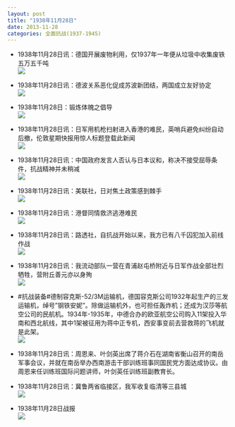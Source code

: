 ```yaml
---
layout: post
title: "1938年11月28日"
date: 2013-11-28
categories: 全面抗战(1937-1945)
---
```


<meta name="referrer" content="no-referrer" />

- 1938年11月28日讯：德国开展废物利用，仅1937年一年便从垃圾中收集废铁五万五千吨 <br/><img src="https://ww3.sinaimg.cn/large/aca367d8jw1eb1392i5z4j20a10bhac0.jpg" />

- 1938年11月28日讯：德波关系恶化促成苏波新团结，两国成立友好协定 <br/><img src="https://ww3.sinaimg.cn/large/aca367d8jw1eb11inygcxj20cs0x9wjr.jpg" />

- 1938年11月28日：锻炼体魄之倡导 <br/><img src="https://ww2.sinaimg.cn/large/aca367d8jw1eb0zs75ouyj20cs0i4wld.jpg" />

- 1938年11月28日讯：日军用机枪扫射进入香港的难民，英哨兵避免纠纷自动后撤，伦敦星期快报用惊人标题登载此新闻 <br/><img src="https://ww4.sinaimg.cn/large/aca367d8jw1eb0wbc10rmj20cs0x4tep.jpg" />

- 1938年11月28日讯：中国政府发言人否认与日本议和，称决不接受屈辱条件，抗战精神并未稍减 <br/><img src="https://ww4.sinaimg.cn/large/aca367d8jw1eb0ukxoj4qj20cs0hj0ud.jpg" />

- 1938年11月28日讯：美联社，日对焦土政策感到棘手 <br/><img src="https://ww2.sinaimg.cn/large/aca367d8jw1eb0suel2xdj20790b9mym.jpg" />

- 1938年11月28日讯：港督同情救济逃港难民 <br/><img src="https://ww3.sinaimg.cn/large/aca367d8jw1eb0nn5coy6j20cs0muadb.jpg" />

- 1938年11月28日讯：路透社，自抗战开始以来，我方已有八千囚犯加入前线作战 <br/><img src="https://ww4.sinaimg.cn/large/aca367d8jw1eb0lwpczraj206705t3yx.jpg" />

- 1938年11月28日讯：我流动部队一营在青浦赵屯桥附近与日军作战全部壮烈牺牲，营附丘善元亦以身殉 <br/><img src="https://ww3.sinaimg.cn/large/aca367d8jw1eb0k6aidlej20bc0bdmzd.jpg" />

- #抗战装备#德制容克斯-52/3M运输机，德国容克斯公司1932年起生产的三发运输机，绰号”钢铁安妮”。除做运输机外，也可担任轰炸机；还成为汉莎等航空公司的民航机。1934年-1935年，中德合办的欧亚航空公司购入11架投入华南和西北航线，其中1架被征用为蒋中正专机，西安事变前去营救蒋的飞机就是此架。 <br/><img src="https://ww2.sinaimg.cn/large/aca367d8jw1eb0i9zdvh0j20cs0j4whq.jpg" />

- 1938年11月28日讯：周恩来、叶剑英出席了蒋介石在湖南省衡山召开的南岳军事会议，并就在南岳举办西南游击干部训练班事同国民党方面达成协议。由周恩来任训练班国际问题讲师，叶剑英任训练班副教育长。 

- 1938年11月28日讯：冀鲁两省临接区，我军收复临清等三县城 <br/><img src="https://ww4.sinaimg.cn/large/aca367d8jw1eb0f3kewbrj20cs0y0n47.jpg" />

- 1938年11月28日战报 <br/><img src="https://ww4.sinaimg.cn/large/aca367d8jw1eb0ddkaionj20cs1dfjzm.jpg" />

